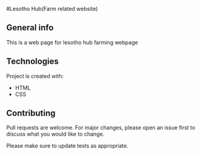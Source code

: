 #Lesotho Hub(Farm related website)

## General info
This is a web page for lesotho hub farming webpage
	
## Technologies
Project is created with:
* HTML
* CSS

## Contributing

Pull requests are welcome. For major changes, please open an issue first
to discuss what you would like to change.

Please make sure to update tests as appropriate.
